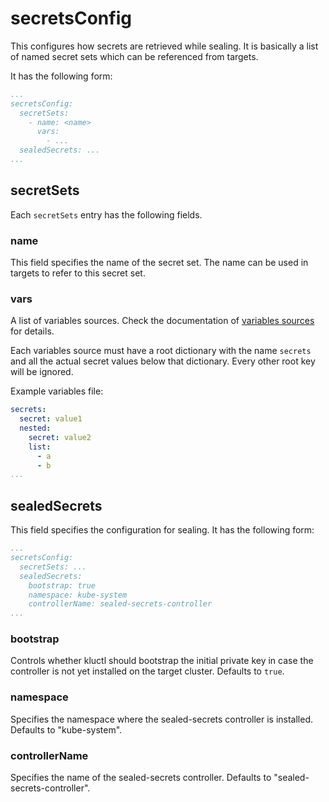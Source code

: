 <!-- This comment is uncommented when auto-synced to www-kluctl.io

---
title: "secretsConfig"
linkTitle: "secretsConfig"
weight: 4
description: >
  Optional, defines where to load secrets from.
---
-->

# secretsConfig

This configures how secrets are retrieved while sealing. It is basically a list of named secret sets which can be
referenced from targets.

It has the following form:
```yaml
...
secretsConfig:
  secretSets:
    - name: <name>
      vars:
        - ...
  sealedSecrets: ...
...
```

## secretSets

Each `secretSets` entry has the following fields.

### name
This field specifies the name of the secret set. The name can be used in targets to refer to this secret set.

### vars
A list of variables sources. Check the documentation of
[variables sources](../../templating/variable-sources.md) for details.

Each variables source must have a root dictionary with the name `secrets` and all the actual secret values
below that dictionary. Every other root key will be ignored.

Example variables file:

```yaml
secrets:
  secret: value1
  nested:
    secret: value2
    list:
      - a
      - b
...
```

## sealedSecrets
This field specifies the configuration for sealing. It has the following form:

```yaml
...
secretsConfig:
  secretSets: ...
  sealedSecrets:
    bootstrap: true
    namespace: kube-system
    controllerName: sealed-secrets-controller
...
```

### bootstrap
Controls whether kluctl should bootstrap the initial private key in case the controller is not yet installed on
the target cluster. Defaults to `true`.

### namespace
Specifies the namespace where the sealed-secrets controller is installed. Defaults to "kube-system".

### controllerName
Specifies the name of the sealed-secrets controller. Defaults to "sealed-secrets-controller".

